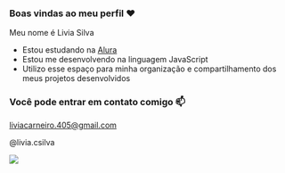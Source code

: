 ### Boas vindas ao meu perfil ❤️

Meu nome é Livia Silva

- Estou estudando na [Alura](https://www.alura.com.br)
- Estou me desenvolvendo na linguagem JavaScript
- Utilizo esse espaço para minha organização e compartilhamento dos meus projetos desenvolvidos

### Você pode entrar em contato comigo 📫

liviacarneiro.405@gmail.com

@livia.csilva

![](https://media1.tenor.com/m/dj9jxfUbDHAAAAAd/dog-smile-dog.gif)


